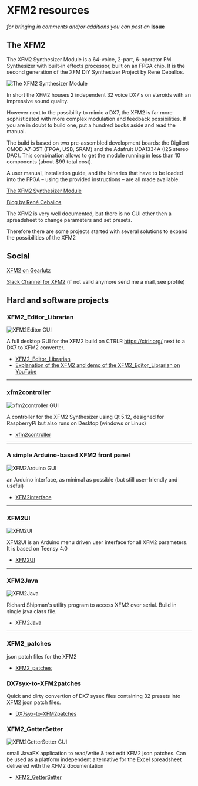 # XFM2 resources

*for bringing in comments and/or additions you can post an* **Issue**

## The XFM2

The XFM2 Synthesizer Module is a 64-voice, 2-part, 6-operator FM Synthesizer with built-in effects processor, built on an FPGA chip.
It is the second generation of the XFM DIY Synthesizer Project by René Ceballos.

![The XFM2 Synthesizer Module](https://images.squarespace-cdn.com/content/v1/5d2c7309e3281e0001ef5655/1580208887777-8CBUTCQ4F8ECP4IU7OVB/ke17ZwdGBToddI8pDm48kPLerjwc9T00S19UIx4D7DV7gQa3H78H3Y0txjaiv_0fDoOvxcdMmMKkDsyUqMSsMWxHk725yiiHCCLfrh8O1z5QPOohDIaIeljMHgDF5CVlOqpeNLcJ80NK65_fV7S1UWQaL5Zc965r8V2AH38PHUO8HP8IE1QJFP1I8jNvddiftNpR-oeFwj2Ae_lbqFbpxA/82940548_10213084820194329_1373900380894658560_o.jpg?format=1500w)

In short the XFM2 houses 2 independent 32 voice DX7's on steroids with an impressive sound quality.

However next to the possibility to mimic a DX7, the XFM2 is far more sophisticated with more complex modulation and feedback possibilities. If you are in doubt to build one, put a hundred bucks aside and read the manual.

The build is based on two pre-assembled development boards: the Digilent CMOD A7-35T (FPGA, USB, SRAM) and the Adafruit UDA1334A (I2S stereo DAC). 
This combination allows to get the module running in less than 10 components (about $99 total cost).

A user manual, installation guide, and the binaries that have to be loaded into the FPGA – using the provided instructions – are all made available.



[The XFM2 Synthesizer Module](https://www.futur3soundz.com/xfm2)

[Blog by René Ceballos](https://www.futur3soundz.com/da-blog)


The XFM2 is very well documented, but there is no GUI other then a spreadsheet to change parameters and set presets.

Therefore there are some projects started with several solutions to expand the possibilities of the XFM2



## Social

[XFM2 on Gearlutz](https://www.gearslutz.com/board/electronic-music-instruments-and-electronic-music-production/1297008-xfm2-fgpa-based-fm-synth-1.html)

[Slack Channel for XFM2](https://join.slack.com/t/xfm2/shared_invite/zt-dmrs50h3-34WvYiWgPBWruNXSXLYgBg)  (if not vaild anymore send me a mail, see profile)

## Hard and software projects

### XFM2_Editor_Librarian

![XFM2Editor GUI](https://github.com/xerhard/XFM2-resources/blob/master/images/XFM2Editor.png "XFM2Editor GUI")

A full desktop GUI for the XFM2 build on CTRLR https://ctrlr.org/ next to a DX7 to XFM2 converter.

- [XFM2_Editor_Librarian](https://github.com/rheslip/XFM2_Editor_Librarian)
- [Explanation of the XFM2 and demo of the XFM2_Editor_Librarian on YouTube](https://www.youtube.com/watch?v=Ny7eByV2aGQ)

---

### xfm2controller

![xfm2controller GUI](https://github.com/xerhard/XFM2-resources/blob/master/images/XFM2Qt.png "xfm2controller GUI")

A controller for the XFM2 Synthesizer using Qt 5.12, designed for RaspberryPi but also runs on Desktop (windows or Linux)

- [xfm2controller](https://github.com/ataristdude/xfm2controller)

---

### A simple Arduino-based XFM2 front panel

![XFM2Arduino GUI](https://github.com/xerhard/XFM2-resources/blob/master/images/XFM2Arduino.png "XFM2Arduino GUI")

an Arduino interface, as minimal as possible (but still user-friendly and useful)

- [XFM2interface](https://github.com/dylanmc/XFM2interface)

---

### XFM2UI

![XFM2UI](https://github.com/xerhard/XFM2-resources/blob/master/images/XFM2UI.jpeg "XFM2UI")

XFM2UI is an Arduino menu driven user interface for all XFM2 parameters. It is based on Teensy 4.0

- [XFM2UI](https://github.com/mlinton/XFM2UI)

---

### XFM2Java

![XFM2Java](https://github.com/xerhard/XFM2-resources/blob/master/images/XFM2Java.png "XFM2Java")

Richard Shipman's utility program to access XFM2 over serial. Build in single java class file.
- [XFM2Java](https://github.com/RichardShipman/XFM2Java)

---

### XFM2_patches
json patch files for the XFM2

- [XFM2_patches](https://github.com/xerhard/XFM2_patches)

### DX7syx-to-XFM2patches
Quick and dirty convertion of DX7 sysex files containing 32 presets into XFM2 json patch files.

- [DX7syx-to-XFM2patches](https://github.com/xerhard/DX7syx-to-XFM2patches)

### XFM2_GetterSetter  

![XFM2GetterSetter GUI](https://github.com/xerhard/XFM2-resources/blob/master/images/XFM2GetterSetter.png "XFM2GetterSetter GUI")

small JavaFX application to read/write & text edit XFM2 json patches.
Can be used as a platform independent alternative for the Excel spreadsheet delivered with the XFM2 documentation
- [XFM2_GetterSetter](https://github.com/xerhard/XFM2_GetterSetter)
